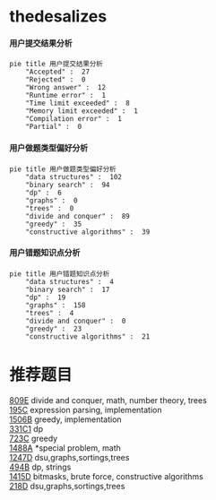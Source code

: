 # thedesalizes

<!-- tabs:start -->



#### **用户提交结果分析**

```mermaid
pie title 用户提交结果分析
    "Accepted" :  27
    "Rejected" :  0
    "Wrong answer" :  12
    "Runtime error" :  1
    "Time limit exceeded" :  8
    "Memory limit exceeded" :  1
    "Compilation error" :  1
    "Partial" :  0
```

#### **用户做题类型偏好分析**

```mermaid
pie title 用户做题类型偏好分析
    "data structures" :  102
    "binary search" :  94
    "dp" :  6
    "graphs" :  0
    "trees" :  0
    "divide and conquer" :  89
    "greedy" :  35
    "constructive algorithms" :  39
```
#### **用户错题知识点分析**

```mermaid
pie title 用户错题知识点分析
    "data structures" :  4
    "binary search" :  17
    "dp" :  19
    "graphs" :  158
    "trees" :  4
    "divide and conquer" :  0
    "greedy" :  23
    "constructive algorithms" :  21
```



<!-- tabs:end -->
# 推荐题目
[809E](https://codeforces.com/contest/809/problem/E)		divide and conquer,
                        math,
                        number theory,
                        trees		  
[195C](https://codeforces.com/contest/195/problem/C)		expression parsing,
                        implementation		  
[1506B](https://codeforces.com/contest/1506/problem/B)		greedy,
                        implementation		  
[331C1](https://codeforces.com/contest/331C/problem/1)		dp		  
[723C](https://codeforces.com/contest/723/problem/C)		greedy		  
[1488A](https://codeforces.com/contest/1488/problem/A)		*special problem,
                        math		  
[1247D](https://codeforces.com/contest/1247/problem/D)		dsu,graphs,sortings,trees		  
[494B](https://codeforces.com/contest/494/problem/B)		dp,
                        strings		  
[1415D](https://codeforces.com/contest/1415/problem/D)		bitmasks,
                        brute force,
                        constructive algorithms		  
[218D](https://codeforces.com/contest/218/problem/D)		dsu,graphs,sortings,trees		  
